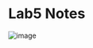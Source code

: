 # Lab5 Notes
![image](https://user-images.githubusercontent.com/73149111/205208893-b380fb04-d85b-483d-bf8f-ed59c9c37cf6.png)
